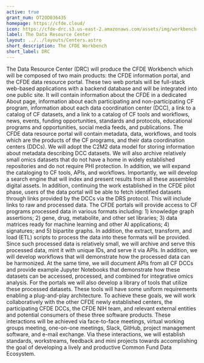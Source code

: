 ```yaml
---
active: true
grant_num: OT2OD036435
homepage: https://cfde.cloud/
icon: https://cfde-drc.s3.us-east-2.amazonaws.com/assets/img/workbench-logo.png
label: The Data Resource Center
layout: ../../layouts/Centers.astro
short_description: The CFDE Workbench
short_label: DRC
---
```

The Data Resource Center (DRC) will produce the CFDE Workbench which will be composed of two main products: the CFDE information portal, and the CFDE data resource portal. These two web portals will be full-stack web-based applications with a backend database and will be integrated into one public site. It will contain information about the CFDE in a dedicated About page, information about each participating and non-participating CF program, information about each data coordination center (DCC), a link to a catalog of CF datasets, and a link to a catalog of CF tools and workflows, news, events, funding opportunities, standards and protocols, educational programs and opportunities, social media feeds, and publications. The CFDE data resource portal will contain metadata, data, workflows, and tools which are the products of the CF programs, and their data coordination centers (DDCs). We will adopt the C2M2 data model for storing information about metadata describing DCC datasets. We will also archive relatively small omics datasets that do not have a home in widely established repositories and do not require PHI protection. In addition, we will expand the cataloging to CF tools, APIs, and workflows. Importantly, we will develop a search engine that will index and present results from all these assembled digital assets. In addition, continuing the work established in the CFDE pilot phase, users of the data portal will be able to fetch identified datasets through links provided by the DCCs via the DRS protocol. This will include links to raw and processed data. The CFDE portals will provide access to CF programs processed data in various formats including: 1) knowledge graph assertions; 2) gene, drug, metabolite, and other set libraries; 3) data matrices ready for machine learning and other AI applications; 4) signatures; and 5) bipartite graphs. In addition, the extract, transform, and load (ETL) scripts to process the data into these formats will be provided. Since such processed data is relatively small, we will archive and serve this processed data, mint it with unique IDs, and serve it via APIs. In addition, we will develop workflows that will demonstrate how the processed data can be harmonized. At the same time, we will document APIs from all CF DCCs and provide example Jupyter Notebooks that demonstrate how these datasets can be accessed, processed, and combined for integrative omics analysis. For the portals we will also develop a library of tools that utilize these processed datasets. These tools will have some uniform requirements enabling a plug-and-play architecture. To achieve these goals, we will work collaboratively with the other CFDE newly established centers, the participating CFDE DCCs, the CFDE NIH team, and relevant external entities and potential consumers of these three software products. These interactions will be achieved via face-to-face meetings, virtual working groups meeting, one-on-one meetings, Slack, GitHub, project management software, and e-mail exchange. Via these interactions, we will establish standards, workstreams, feedback and mini projects towards accomplishing the goal of developing a lively and productive Common Fund Data Ecosystem.